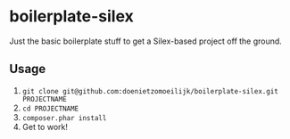 boilerplate-silex
=================

Just the basic boilerplate stuff to get a Silex-based project off the ground.

Usage
-----

1. `git clone git@github.com:doenietzomoeilijk/boilerplate-silex.git PROJECTNAME`
2. `cd PROJECTNAME`
3. `composer.phar install`
4. Get to work!

